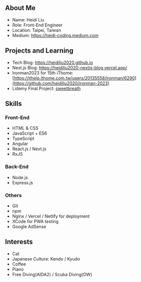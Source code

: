 ## About Me

+ Name: Heidi Liu
+ Role: Front-End Engineer
+ Location: Taipei, Taiwan
+ Medium: https://heidi-coding.medium.com

## Projects and Learning

+ Tech Blog: https://heidiliu2020.github.io
+ Next.js Blog: https://heidiliu2020-nextjs-blog.vercel.app/
+ Ironman2023 for 15th iThome: [https://ithelp.ithome.com.tw/users/20135558/ironman/6290](https://github.com/heidiliu2020/ironman-2023)
+ Lidemy Final Project: [sweetbreath](https://github.com/heidiliu2020/sweetbreath)

## Skills

### Front-End

+ HTML & CSS
+ JavaScript + ES6
+ TypeScript
+ Angular
+ React.js / Next.js
+ RxJS

### Back-End

+ Node.js
+ Express.js

### Others

+ Git
+ npm
+ Nginx / Vercel / Netlify for deployment
+ XCode for PWA testing
+ Google AdSense

## Interests

+ Cat
+ Japanese Culture: Kendo / Kyudo
+ Coffee
+ Piano
+ Free Diving(AIDA2) / Scuba Diving(OW)
